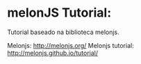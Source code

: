melonJS Tutorial:
=================

Tutorial baseado na biblioteca melonjs.

Melonjs: http://melonjs.org/
Melonjs tutorial: http://melonjs.github.io/tutorial/
